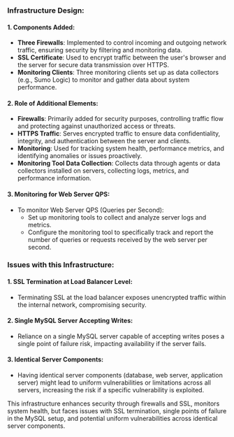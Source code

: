 ### Infrastructure Design:

#### 1. Components Added:
- **Three Firewalls**: Implemented to control incoming and outgoing network traffic, ensuring security by filtering and monitoring data.
- **SSL Certificate**: Used to encrypt traffic between the user's browser and the server for secure data transmission over HTTPS.
- **Monitoring Clients**: Three monitoring clients set up as data collectors (e.g., Sumo Logic) to monitor and gather data about system performance.

#### 2. Role of Additional Elements:
- **Firewalls**: Primarily added for security purposes, controlling traffic flow and protecting against unauthorized access or threats.
- **HTTPS Traffic**: Serves encrypted traffic to ensure data confidentiality, integrity, and authentication between the server and clients.
- **Monitoring**: Used for tracking system health, performance metrics, and identifying anomalies or issues proactively.
- **Monitoring Tool Data Collection**: Collects data through agents or data collectors installed on servers, collecting logs, metrics, and performance information.

#### 3. Monitoring for Web Server QPS:
- To monitor Web Server QPS (Queries per Second):
  - Set up monitoring tools to collect and analyze server logs and metrics.
  - Configure the monitoring tool to specifically track and report the number of queries or requests received by the web server per second.

### Issues with this Infrastructure:

#### 1. SSL Termination at Load Balancer Level:
- Terminating SSL at the load balancer exposes unencrypted traffic within the internal network, compromising security.

#### 2. Single MySQL Server Accepting Writes:
- Reliance on a single MySQL server capable of accepting writes poses a single point of failure risk, impacting availability if the server fails.

#### 3. Identical Server Components:
- Having identical server components (database, web server, application server) might lead to uniform vulnerabilities or limitations across all servers, increasing the risk if a specific vulnerability is exploited.

This infrastructure enhances security through firewalls and SSL, monitors system health, but faces issues with SSL termination, single points of failure in the MySQL setup, and potential uniform vulnerabilities across identical server components.


